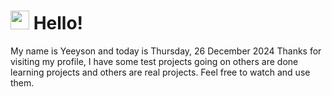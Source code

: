  <h1>
    <img src="https://emojis.slackmojis.com/emojis/images/1643510097/45343/hi.gif?1643510097" width="30"/> 
    Hello!
 </h1>
 <p>
    My name is Yeeyson and today is Thursday, 26 December 2024
    Thanks for visiting my profile, I have some test projects going on others are done learning projects and others are real projects.
    Feel free to watch and use them.
 </p>